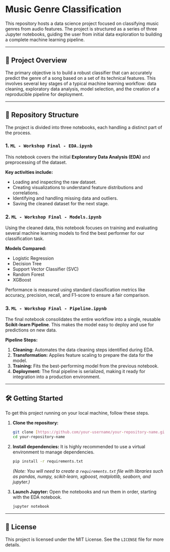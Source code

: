 # Music Genre Classification

This repository hosts a data science project focused on classifying music genres from audio features. The project is structured as a series of three Jupyter notebooks, guiding the user from initial data exploration to building a complete machine learning pipeline.

---

## 🚀 Project Overview

The primary objective is to build a robust classifier that can accurately predict the genre of a song based on a set of its technical features. This involves several key stages of a typical machine learning workflow: data cleaning, exploratory data analysis, model selection, and the creation of a reproducible pipeline for deployment.

---

## 📂 Repository Structure

The project is divided into three notebooks, each handling a distinct part of the process.

### 1. `ML - Workshop Final - EDA.ipynb`

This notebook covers the initial **Exploratory Data Analysis (EDA)** and preprocessing of the dataset.

**Key activities include:**
* Loading and inspecting the raw dataset.
* Creating visualizations to understand feature distributions and correlations.
* Identifying and handling missing data and outliers.
* Saving the cleaned dataset for the next stage.

### 2. `ML - Workshop Final - Models.ipynb`

Using the cleaned data, this notebook focuses on training and evaluating several machine learning models to find the best performer for our classification task.

**Models Compared:**
* Logistic Regression
* Decision Tree
* Support Vector Classifier (SVC)
* Random Forest
* XGBoost

Performance is measured using standard classification metrics like accuracy, precision, recall, and F1-score to ensure a fair comparison.

### 3. `ML - Workshop Final - Pipeline.ipynb`

The final notebook consolidates the entire workflow into a single, reusable **Scikit-learn Pipeline**. This makes the model easy to deploy and use for predictions on new data.

**Pipeline Steps:**
1.  **Cleaning:** Automates the data cleaning steps identified during EDA.
2.  **Transformation:** Applies feature scaling to prepare the data for the model.
3.  **Training:** Fits the best-performing model from the previous notebook.
4.  **Deployment:** The final pipeline is serialized, making it ready for integration into a production environment.

---

## 🛠️ Getting Started

To get this project running on your local machine, follow these steps.

1.  **Clone the repository:**
    ```bash
    git clone [https://github.com/your-username/your-repository-name.git](https://github.com/your-username/your-repository-name.git)
    cd your-repository-name
    ```

2.  **Install dependencies:**
    It is highly recommended to use a virtual environment to manage dependencies.
    ```bash
    pip install -r requirements.txt
    ```
    *(Note: You will need to create a `requirements.txt` file with libraries such as pandas, numpy, scikit-learn, xgboost, matplotlib, seaborn, and jupyter.)*

3.  **Launch Jupyter:**
    Open the notebooks and run them in order, starting with the EDA notebook.
    ```bash
    jupyter notebook
    ```

---

## 📜 License

This project is licensed under the MIT License. See the `LICENSE` file for more details.
